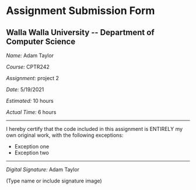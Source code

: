 # Assignment Submission Form

## Walla Walla University -- Department of Computer Science

_Name:_ Adam Taylor

_Course:_ CPTR242

_Assignment:_ project 2

_Date:_ 5/19/2021

_Estimated:_ 10 hours

_Actual Time:_ 6 hours

---

I hereby certify that the code included in this assignment is ENTIRELY my own original work, with the following exceptions:

* Exception one
* Exception two

---

_Digital Signature:_ Adam Taylor

(Type name or include signature image)
